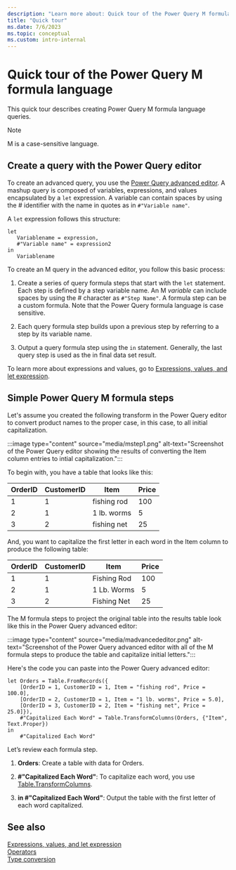 ```yaml
---
description: "Learn more about: Quick tour of the Power Query M formula language"
title: "Quick tour"
ms.date: 7/6/2023
ms.topic: conceptual
ms.custom: intro-internal
---
```

# Quick tour of the Power Query M formula language

This quick tour describes creating Power Query M formula language queries.  
  
> [!NOTE]  
> M is a case-sensitive language.  
  
## Create a query with the Power Query editor  

To create an advanced query, you use the [Power Query advanced editor](/power-query/power-query-ui#the-advanced-editor). A mashup query is composed of variables, expressions, and values encapsulated by a `let` expression. A variable can contain spaces by using the # identifier with the name in quotes as in `#"Variable name"`.  
  
A `let` expression follows this structure:  
  
```powerquery-m
let  
   Variablename = expression,  
   #"Variable name" = expression2  
in   
   Variablename  
```  

To create an M query in the advanced editor, you follow this basic process:  
  
1. Create a series of query formula steps that start with the `let` statement. Each step is defined by a step variable name. An M _variable_ can include spaces by using the # character as `#"Step Name"`. A formula step can be a custom formula. Note that the Power Query formula language is case sensitive.  
  
2. Each query formula step builds upon a previous step by referring to a step by its variable name.  
  
3. Output a query formula step using the `in` statement. Generally, the last query step is used as the in final data set result.  

To learn more about expressions and values, go to [Expressions, values, and let expression](expressions-values-and-let-expression.md).  
  
## Simple Power Query M formula steps  

Let's assume you created the following transform in the Power Query editor to convert product names to the proper case, in this case, to all initial capitalization.

:::image type="content" source="media/mstep1.png" alt-text="Screenshot of the Power Query editor showing the results of converting the Item column entries to intial capitalization.":::
  
To begin with, you have a table that looks like this:
  
|OrderID|CustomerID|Item|Price|  
|-----------|--------------|--------|---------|  
|1|1|fishing rod|100|  
|2|1|1 lb. worms|5|  
|3|2|fishing net|25|  
  
And, you want to capitalize the first letter in each word in the Item column to produce the following table:
  
|OrderID|CustomerID|Item|Price|  
|-----------|--------------|--------|---------|  
|1|1|Fishing Rod|100|  
|2|1|1 Lb. Worms|5|  
|3|2|Fishing Net|25|  
  
The M formula steps to project the original table into the results table look like this in the Power Query advanced editor:

:::image type="content" source="media/madvancededitor.png" alt-text="Screenshot of the Power Query advanced editor with all of the M formula steps to produce the table and capitalize initial letters.":::
  
Here's the code you can paste into the Power Query advanced editor:
  
```powerquery-m
let Orders = Table.FromRecords({  
    [OrderID = 1, CustomerID = 1, Item = "fishing rod", Price = 100.0],  
    [OrderID = 2, CustomerID = 1, Item = "1 lb. worms", Price = 5.0],  
    [OrderID = 3, CustomerID = 2, Item = "fishing net", Price = 25.0]}),  
    #"Capitalized Each Word" = Table.TransformColumns(Orders, {"Item", Text.Proper})  
in  
    #"Capitalized Each Word"  
```  

Let’s review each formula step.

1. **Orders**: Create a table with data for Orders.

2. **#"Capitalized Each Word"**: To capitalize each word, you use [Table.TransformColumns](table-transformcolumns.md).

3. **in #"Capitalized Each Word"**: Output the table with the first letter of each word capitalized.  
  
## See also  

[Expressions, values, and let expression](expressions-values-and-let-expression.md)  
[Operators](operators.md)  
[Type conversion](type-conversion.md)
